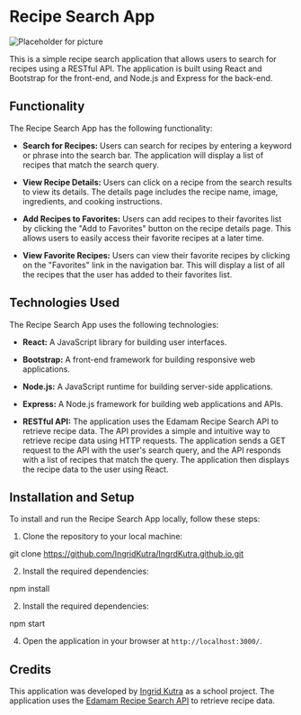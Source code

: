 # Recipe Search App

![Placeholder for picture](picture.png)

This is a simple recipe search application that allows users to search for recipes using a RESTful API. The application is built using React and Bootstrap for the front-end, and Node.js and Express for the back-end.

## Functionality

The Recipe Search App has the following functionality:

- **Search for Recipes:** Users can search for recipes by entering a keyword or phrase into the search bar. The application will display a list of recipes that match the search query.

- **View Recipe Details:** Users can click on a recipe from the search results to view its details. The details page includes the recipe name, image, ingredients, and cooking instructions.

- **Add Recipes to Favorites:** Users can add recipes to their favorites list by clicking the "Add to Favorites" button on the recipe details page. This allows users to easily access their favorite recipes at a later time.

- **View Favorite Recipes:** Users can view their favorite recipes by clicking on the "Favorites" link in the navigation bar. This will display a list of all the recipes that the user has added to their favorites list.

## Technologies Used

The Recipe Search App uses the following technologies:

- **React:** A JavaScript library for building user interfaces.

- **Bootstrap:** A front-end framework for building responsive web applications.

- **Node.js:** A JavaScript runtime for building server-side applications.

- **Express:** A Node.js framework for building web applications and APIs.

- **RESTful API:** The application uses the Edamam Recipe Search API to retrieve recipe data. The API provides a simple and intuitive way to retrieve recipe data using HTTP requests. The application sends a GET request to the API with the user's search query, and the API responds with a list of recipes that match the query. The application then displays the recipe data to the user using React.

## Installation and Setup

To install and run the Recipe Search App locally, follow these steps:

1. Clone the repository to your local machine:

git clone https://github.com/IngridKutra/IngrdKutra.github.io.git


2. Install the required dependencies:

npm install


2. Install the required dependencies:

npm start


4. Open the application in your browser at `http://localhost:3000/`.

## Credits

This application was developed by [Ingrid Kutra](https://github.com/IngridKutra) as a school project. The application uses the [Edamam Recipe Search API](https://developer.edamam.com/edamam-recipe-api) to retrieve recipe data.
